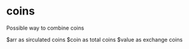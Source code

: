 # coins
Possible way to combine coins

$arr as sirculated coins
$coin as total coins
$value as exchange coins
